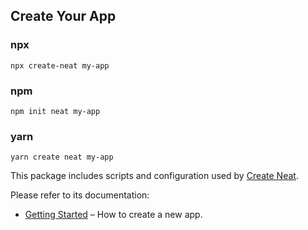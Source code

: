## Create Your App

### npx

```
npx create-neat my-app
```

### npm

```
npm init neat my-app
```

### yarn

```
yarn create neat my-app
```

This package includes scripts and configuration used by [Create Neat](https://github.com/xun082/react-cli).

Please refer to its documentation:

- [Getting Started](https://github.com/xun082/react-cli) – How to create a new app.
